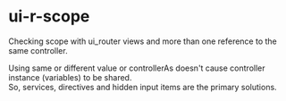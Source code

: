 # ui-r-scope
Checking scope with ui_router views and more than one reference to the same controller.

Using same or different value or controllerAs doesn't cause controller instance (variables) to be shared.   
So, services, directives and hidden input items are the primary solutions.


